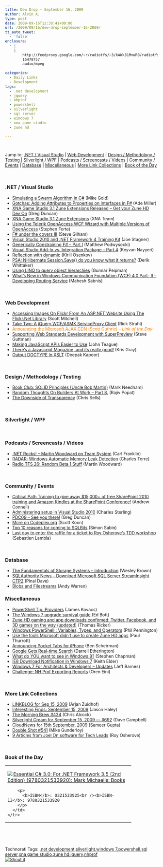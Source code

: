 ```yaml
---
title: Dew Drop – September 16, 2009
author: Alvin A.
type: post
date: 2009-09-16T12:38:41+00:00
url: /2009/09/16/dew-drop-september-16-2009/
tt_auto_tweet:
  - 'false'
enclosure:
  - |
    |
        http://feedproxy.google.com/~r/radiotfs/~3/kAWk31MvuR8/radiotfs_026.mp3
        15478757
        audio/mpeg
        
categories:
  - Daily Links
  - Development
tags:
  - .net development
  - jquery
  - nhprof
  - powershell
  - silverlight
  - sql server
  - windows 7
  - xna game studio
  - zune hd

---
```

&#160;

Jump to: [.NET / Visual Studio][1] | [Web Development][2] | [Design / Methodology / Testing][3] | [Silverlight / WPF][4] | [Podcasts / Screencasts / Videos][5] | [Community / Events][6] | [Database][7] | [Miscellaneous][8] | [More Link Collections][9] | [Book of the Day][10] 

&#160;

### <a name="dotnet"></a>.NET / Visual Studio

  * [Simulating a Swarm Algorithm in C#][11] (Mike Gold)
  * [Gotchas: Adding Attributes to Properties on Interfaces in F#][12] (Ade Miller)
  * [XNA Game Studio 3.1 Zune Extensions Released – Get your Zune HD Dev On][13] (Greg Duncan)
  * [XNA Game Studio 3.1 Zune Extensions][14] (XNA Team)
  * [Using the Telerik OpenAccess WCF Wizard with Multiple Versions of OpenAccess][15] (Stephen Forte)
  * [F# under the covers III][16] (Steve Gilham)
  * [Visual Studio 2010 and .NET Framework 4 Training Kit][17] (Joe Stagner)
  * [Generically Constraining F# – Part I][18] (Matthew Podwysocki)
  * [Visual Studio Add-In vs. Integration Package &#8211; Part 4][19] (Keyvan Nayyeri)
  * [Reflection with dynamic][20] (Kirill Osenkov)
  * [PSA: NHibernate Session.Save() do you know what it returns?][21] (Derik Whittaker)
  * [Using LINQ to query object hierarchies][22] (Gunnar Peipman)
  * [What&#8217;s New in Windows Communication Foundation (WCF) 4.0 Part- II &#8211; Developing Routing Service][23] (Mahesh Sabnis)

&#160;

### <a name="web"></a>Web Development

  * [Accessing Images On Flickr From An ASP.NET Website Using The Flickr.Net Library][24] (Scott Mitchell)
  * [Take Two: A jQuery WCF/ASMX ServiceProxy Client][25] (Rick Strahl)
  * [<font color="#ff8000">Announcing the Microsoft AJAX CDN</font>][26] <font color="#ff8000">(Scott Guthrie) <em>– Link of the Day</em></font>
  * [Supporting Web Standards Development with SuperPreview][27] (Steve Guttman)
  * [Making JavaScript APIs Easier to Use][28] (John Teague)
  * [There’s a Javascript Magazine, and its really good!][29] (Kris Gray)
  * [Output DOCTYPE In XSLT][30] (Deepak Kapoor)

&#160;

### <a name="design"></a>Design / Methodology / Testing

  * [Book Club: SOLID Principles (Uncle Bob Martin)][31] (Mark Needham)
  * [Random Thoughts On Builders At Work &#8211; Part 8.][32] (Rajiv Popat)
  * [The Downside of Transparency][33] (Chris Sells)

&#160;

### <a name="silverlight"></a>Silverlight / WPF

&#160;

### <a name="podcasts"></a>Podcasts / Screencasts / Videos

  * [.NET Rocks! &#8211; Martin Woodward on Team System][34] (Carl Franklin)
  * [RADAR: Windows Automatic Memory Leak Detection][35] (Charles Torre)
  * [Radio TFS 26: Random Beta 1 Stuff][36] (Martin Woodward)

&#160;

### <a name="events"></a>Community / Events

  * [Critical Path Training to give away $15,000+ of free SharePoint 2010 training and Amazon Kindles at the SharePoint Conference!][37] (Andrew Connell)
  * [Administering setup in Visual Studio 2010][38] (Charles Sterling)
  * [PDC09 – See you there!][39] (Greg Duncan)
  * [More on Codeplex.org][40] (Scott Koon)
  * [Top 10 reasons for coming to SQLBits][41] (Simon Sabin)
  * [Last day to enter the raffle for a ticket to Roy Osherove’s TDD workshop][42] (Sebastien Lambla)

&#160;

### <a name="db"></a>Database

  * [The Fundamentals of Storage Systems &#8211; Introduction][43] (Wesley Brown)
  * [SQLAuthority News – Download Microsoft SQL Server StreamInsight CTP2][44] (Pinal Dave)
  * [Blobs and Filestreams][45] (Andy Warren)

<a name="sp"></a>

### <a name="misc"></a>Miscellaneous

  * [PowerShell Tip: Providers][46] (James Kovacs)
  * [The Windows 7 upgrade survival guide][47] (Ed Bott)
  * [Zune HD gaming and app downloads confirmed: Twitter, Facebook, and 3D games on the way (updated)][48] (Thomas Ricker)
  * [Windows PowerShell : Variables, Types, and Operators][49] (Phil Pennington)
  * [Use the tools Microsoft didn&#8217;t use to create Zune HD apps][50] (Paul Thurrott)
  * [Announcing Pocket Tabs for iPhone][51] (Ben Scheirman)
  * [Google Gets Real-time Search][52] (Darrell Etherington)
  * [What do YOU want to see in Windows 8?][53] (Stephen Chapman)
  * [IE8 Download Notification in Windows 7][54] (Keith Elder)
  * [Windows 7 For Architects & Developers &#8211; Updates][55] (Jeff Barnes)
  * [Challenge: NH Prof Exporting Reports][56] (Oren Eini)

&#160;

### <a name="links"></a>More Link Collections

  * [LINKBLOG for Sep 15, 2009][57] (Arjan Zuidhof)
  * [Interesting Finds: September 15, 2009][58] (Jason Haley)
  * [The Morning Brew #434][59] (Chris Alcock)
  * [Silverlight Cream for September 15, 2009 &#8212; #692][60] (Dave Campbell)
  * [CloudNews for 15th September, 2009][61] (Sameer Gupta)
  * [Double Shot #541][62] (Mike Gunderloy)
  * [9 Articles from Joel On software for Tech Leads][63] (Roy Osherove)

&#160;

### <a name="book"></a>Book of the Day

<div style="padding-bottom: 0px; margin: 0px; padding-left: 0px; padding-right: 0px; display: inline; float: none; padding-top: 0px" id="scid:7dc1bd33-94bd-46fd-a20b-0131235bcd47:934bcce5-c546-40b5-a6c5-19bb6587af15" class="wlWriterSmartContent">
  <table cellspacing="0" cellpadding="2" width="400" border="0" unselectable="on">
    <tr>
      <td valign="top" width="400">
        <p>
          <a title="Essential C# 3.0: For .NET Framework 3.5 (2nd Edition) (9780321533920): Mark Michaelis: Books" href="http://www.amazon.com/exec/obidos/ASIN/0321533925/alvinashcraft-20"><img data-recalc-dims="1" decoding="async" src="https://i0.wp.com/images.amazon.com/images/P/0321533925.01.MZZZZZZZ.jpg?w=660" border="0" align="left" style="float:left" />Essential C# 3.0: For .NET Framework 3.5 (2nd Edition) (9780321533920): Mark Michaelis: Books</a>
        </p>
        
        <p>
          <b>ISBN</b>: 0321533925<br /><b>ISBN-13</b>: 9780321533920
        </p>
      </td>
    </tr>
  </table>
</div>

&#160;

<div style="padding-bottom: 0px; margin: 0px; padding-left: 0px; padding-right: 0px; display: inline; float: none; padding-top: 0px" id="scid:C16BAC14-9A3D-4c50-9394-FBFEF7A93539:276273f5-b608-40ae-824d-2a305e0d4775" class="wlWriterSmartContent">
  <!--dotnetkickit-->
</div>

&#160;

<div style="padding-bottom: 0px; margin: 0px; padding-left: 0px; padding-right: 0px; display: inline; float: none; padding-top: 0px" id="scid:0767317B-992E-4b12-91E0-4F059A8CECA8:d33ef0d8-43c7-425b-8c47-abb9684151cd" class="wlWriterSmartContent">
  Technorati Tags: <a href="http://technorati.com/tags/.net+development" rel="tag">.net development</a>,<a href="http://technorati.com/tags/silverlight" rel="tag">silverlight</a>,<a href="http://technorati.com/tags/windows+7" rel="tag">windows 7</a>,<a href="http://technorati.com/tags/powershell" rel="tag">powershell</a>,<a href="http://technorati.com/tags/sql+server" rel="tag">sql server</a>,<a href="http://technorati.com/tags/xna+game+studio" rel="tag">xna game studio</a>,<a href="http://technorati.com/tags/zune+hd" rel="tag">zune hd</a>,<a href="http://technorati.com/tags/jquery" rel="tag">jquery</a>,<a href="http://technorati.com/tags/nhprof" rel="tag">nhprof</a>
</div>

<div class="wlWriterHeaderFooter" style="margin:0px; padding:0px 0px 0px 0px;">
  <div class="shoutIt">
    <a rev="vote-for" href="http://dotnetshoutout.com/Submit?url=http%3a%2f%2fwww.alvinashcraft.com%2f2009%2f09%2f16%2fdew-drop-september-16-2009%2f&title=Dew+Drop+-+September+16%2c+2009"><img decoding="async" alt="Shout it" src="http://dotnetshoutout.com/image.axd?url=https://morningdew-bpc6g3a0fgaxdxcu.eastus2-01.azurewebsites.net/2009/09/16/dew-drop-september-16-2009/" style="border:0px" /></a>
  </div>
</div>

 [1]: https://morningdew-bpc6g3a0fgaxdxcu.eastus2-01.azurewebsites.net/#dotnet
 [2]: https://morningdew-bpc6g3a0fgaxdxcu.eastus2-01.azurewebsites.net/#web
 [3]: https://morningdew-bpc6g3a0fgaxdxcu.eastus2-01.azurewebsites.net/#design
 [4]: https://morningdew-bpc6g3a0fgaxdxcu.eastus2-01.azurewebsites.net/#silverlight
 [5]: https://morningdew-bpc6g3a0fgaxdxcu.eastus2-01.azurewebsites.net/#podcasts
 [6]: https://morningdew-bpc6g3a0fgaxdxcu.eastus2-01.azurewebsites.net/#events
 [7]: https://morningdew-bpc6g3a0fgaxdxcu.eastus2-01.azurewebsites.net/#db
 [8]: https://morningdew-bpc6g3a0fgaxdxcu.eastus2-01.azurewebsites.net/#misc
 [9]: https://morningdew-bpc6g3a0fgaxdxcu.eastus2-01.azurewebsites.net/#links
 [10]: https://morningdew-bpc6g3a0fgaxdxcu.eastus2-01.azurewebsites.net/#book
 [11]: http://www.c-sharpcorner.com/UploadFile/mgold/SwarmAlgo08292005110157AM/SwarmAlgo.aspx
 [12]: http://www.ademiller.com/blogs/tech/2009/09/gotchas-adding-attributes-to-interface-properties-in-f/?&owa_from=feed&owa_sid=
 [13]: http://coolthingoftheday.blogspot.com/2009/09/xna-game-studio-31-zune-extensions.html
 [14]: http://blogs.msdn.com/xna/archive/2009/09/15/xna-game-studio-3-1-zune-extensions.aspx
 [15]: http://feedproxy.google.com/~r/StephenFortesBlog/~3/_1ZFe_wCw84/PermaLink,guid,650656ff-6523-40cf-9ea3-ea027824e72b.aspx
 [16]: http://stevegilham.blogspot.com/2009/09/f-under-covers-iii.html
 [17]: http://misfitgeek.com/blog/visual-studio-2010-and-net-framework-4-training-kit/
 [18]: http://feedproxy.google.com/~r/MatthewPodwysockisBlog/~3/aKVysEt828A/generically-constraining-f-part-i.aspx
 [19]: http://feeds.dzone.com/~r/zones/dotnet/~3/0rzjx2Jk-pw/visual-studio-add-vs-2
 [20]: http://blogs.msdn.com/kirillosenkov/archive/2009/09/15/reflection-with-dynamic.aspx
 [21]: http://feedproxy.google.com/~r/Devlicious/~3/mXDSTb8SEag/psa-nhibernate-session-save-do-you-know-what-it-returns.aspx
 [22]: http://feedproxy.google.com/~r/gunnarpeipman/~3/QwPFT8bydps/using-linq-to-query-object-hierarchies.aspx
 [23]: http://feedproxy.google.com/~r/netCurryRecentArticles/~3/ZrBFv15-srk/ShowArticle.aspx
 [24]: http://www.4guysfromrolla.com/articles/091609-1.aspx
 [25]: http://feedproxy.google.com/~r/RickStrahl/~3/Zozu7rDvFAg/896411.aspx
 [26]: http://weblogs.asp.net/scottgu/archive/2009/09/15/announcing-the-microsoft-ajax-cdn.aspx
 [27]: http://blogs.msdn.com/ie/archive/2009/09/15/supporting-web-standards-development-with-superpreview.aspx
 [28]: http://feedproxy.google.com/~r/LosTechies/~3/D_WL4hXANj0/proper-javascript-api-design.aspx
 [29]: http://feedproxy.google.com/~r/BlackBeltCoder/~3/W-zR9eNRD2E/
 [30]: http://feedproxy.google.com/~r/OneDotNetWay/~3/u5ajWPwr4_s/
 [31]: http://feedproxy.google.com/~r/MarkNeedham/~3/aB-lCn-V1Eg/
 [32]: http://www.thousandtyone.com/blog/RandomThoughtsOnBuildersAtWorkPart8.aspx
 [33]: http://www.sellsbrothers.com/news/showTopic.aspx?ixTopic=2300
 [34]: http://www.dotnetrocks.com/default.aspx?ShowNum=481
 [35]: http://channel9.msdn.com/shows/Going+Deep/RADAR-Windows-Automatic-Memory-Leak-Detection/
 [36]: http://feedproxy.google.com/~r/radiotfs/~3/kAWk31MvuR8/radiotfs_026.mp3
 [37]: http://feedproxy.google.com/~r/AndrewConnell/~3/NTwWgyigel8/critical-path-training-to-give-away-15000-of-free-sharepoint.aspx
 [38]: http://blogs.msdn.com/charles_sterling/archive/2009/09/15/administering-setup-in-visual-studio-2010.aspx
 [39]: http://coolthingoftheday.blogspot.com/2009/09/pdc09-see-you-there.html
 [40]: http://www.lazycoder.com/weblog/2009/09/15/more-on-codeplex-org/
 [41]: http://feedproxy.google.com/~r/SimonsSqlServerStuff/~3/Z1jkPohtIBM/Top-10-reasons-for-coming-to-SQLBits.aspx
 [42]: http://feedproxy.google.com/~r/SerialSeb/~3/lBU8TJFCD8o/last-day-to-enter-raffle-for-ticket-to.html
 [43]: http://www.sqlservercentral.com/blogs/sqlmanofmystery/archive/2009/09/14/the-fundamentals-of-storage-systems-introduction.aspx
 [44]: http://blog.sqlauthority.com/2009/09/16/sqlauthority-news-download-microsoft-sql-server-streaminsight-ctp2/
 [45]: http://www.sqlservercentral.com/blogs/andy_warren/archive/2009/09/15/blobs-and-filestreams.aspx
 [46]: http://codebetter.com/blogs/james.kovacs/archive/2009/09/14/powershell-tip-providers.aspx
 [47]: http://feedproxy.google.com/~r/zdnet/Bott/~3/-5_WA3z-IhQ/
 [48]: http://www.engadget.com/2009/09/15/zune-hd-3d-gaming-and-app-downloads-confirmed/
 [49]: http://channel9.msdn.com/posts/philpenn/PowerShell-How-To-Variables-Types-and-Operators/
 [50]: http://community.winsupersite.com/blogs/paul/archive/2009/09/15/use-the-tools-microsoft-didn-t-use-to-create-zune-hd-apps.aspx
 [51]: http://feedproxy.google.com/~r/flux88/~3/zVwgfr3ZOco/
 [52]: http://feedproxy.google.com/~r/Webworkerdaily/~3/6wj5momoEro/
 [53]: http://uxevangelist.blogspot.com/2009/09/what-do-you-want-to-see-in-windows-8.html
 [54]: http://feedproxy.google.com/~r/keithelder/~3/Qbdn27z0Mj8/ie8-download-notification-in-windows-7.aspx
 [55]: http://feedproxy.google.com/~r/ArchitectureTheHarmonyOfMathematicalPrecision/~3/0O9kJpo8hP0/windows-7-for-architects-developers-updates.aspx
 [56]: http://feedproxy.google.com/~r/AyendeRahien/~3/-xLauRQDiqg/challenge-nh-prof-exporting-reports.aspx
 [57]: http://feedproxy.google.com/~r/ArjansWorld/~3/z5kockHJwa0/
 [58]: http://jasonhaley.com/blog/post.aspx?id=741f70d7-16e3-4f38-9acc-64eb5cd29798
 [59]: http://feedproxy.google.com/~r/ReflectivePerspective/~3/EhlsRNAoZic/
 [60]: http://geekswithblogs.net/WynApseTechnicalMusings/archive/2009/09/15/134824.aspx
 [61]: http://feedproxy.google.com/~r/CloudAve/~3/RxMnTybL_RA/cloudnews-for-15th-september-2009
 [62]: http://afreshcup.com/2009/09/16/double-shot-541/
 [63]: http://feedproxy.google.com/~r/5whys/~3/Orsr_O6iDb0/9-articles-from-joel-on-software-for-tech-leads.html